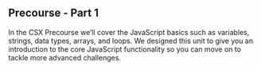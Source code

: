 ## Precourse - Part 1


In the CSX Precourse we’ll cover the JavaScript basics such as variables, strings, data types, arrays, and loops. We designed this unit to give you an introduction to the core JavaScript functionality so you can move on to tackle more advanced challenges.